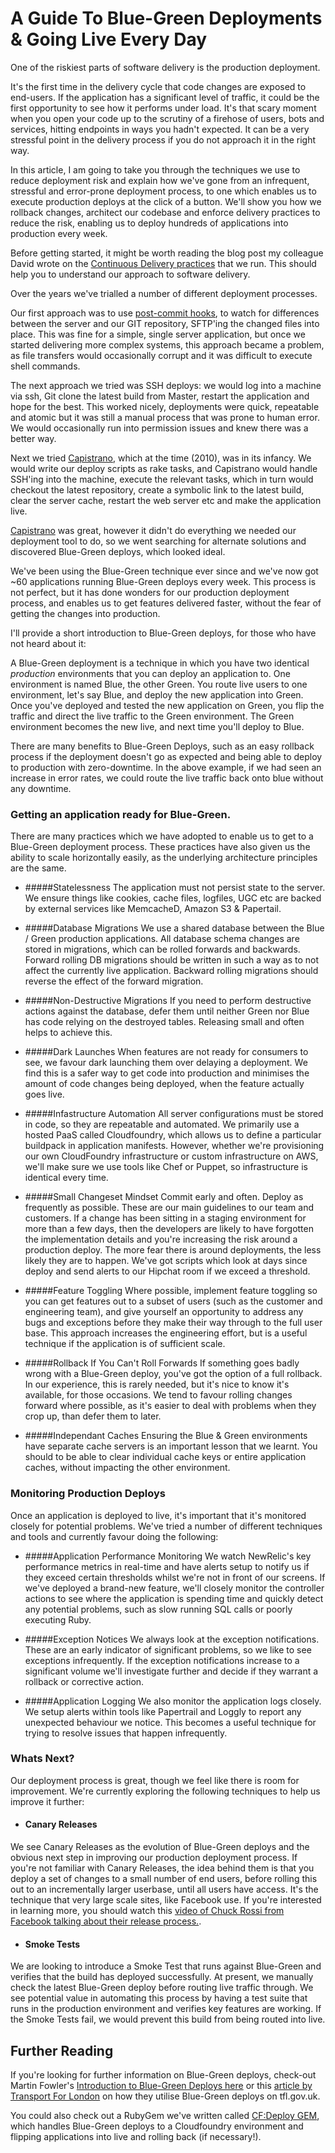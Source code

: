 # A Guide To Blue-Green Deployments & Going Live Every Day

One of the riskiest parts of software delivery is the production deployment.

It's the first time in the delivery cycle that code changes are exposed to end-users. If the application has a significant level of traffic, it could be the first opportunity to see how it performs under load. It's that scary moment when you open your code up to the scrutiny of a firehose of users, bots and services, hitting endpoints in ways you hadn't expected. It can be a very stressful point in the delivery process if you do not approach it in the right way.

In this article, I am going to take you through the techniques we use to reduce deployment risk and explain how we've gone from an infrequent, stressful and error-prone deployment process, to one which enables us to execute production deploys at the click of a button. We'll show you how we rollback changes, architect our codebase and enforce delivery practices to reduce the risk, enabling us to deploy hundreds of applications into production every week.

Before getting started, it might be worth reading the blog post my colleague David wrote on the [Continuous Delivery practices](https://www.madetech.com/news/continuous-delivery-with-jenkins) that we run. This should help you to understand our approach to software delivery.

Over the years we've trialled a number of different deployment processes.

Our first approach was to use [post-commit hooks](https://git-scm.com/book/en/v2/Customizing-Git-Git-Hooks), to watch for differences between the server and our GIT repository, SFTP'ing the changed files into place. This was fine for a simple, single server application, but once we started delivering more complex systems, this approach became a problem, as file transfers would occasionally corrupt and it was difficult to execute shell commands.

The next approach we tried was SSH deploys: we would log into a machine via ssh, Git clone the latest build from Master, restart the application and hope for the best. This worked nicely, deployments were quick, repeatable and atomic but it was still a manual process that was prone to human error. We would occasionally run into permission issues and knew there was a better way.

Next we tried [Capistrano](http://capistranorb.com/), which at the time (2010), was in its infancy. We would write our deploy scripts as rake tasks, and Capistrano would handle SSH'ing into the machine, execute the relevant tasks, which in turn would checkout the latest repository, create a symbolic link to the latest build, clear the server cache, restart the web server etc and make the application live.

[Capistrano](http://capistranorb.com/) was great, however it didn't do everything we needed our deployment tool to do, so we went searching for alternate solutions and discovered Blue-Green deploys, which looked ideal.

We've been using the Blue-Green technique ever since and we've now got ~60 applications running Blue-Green deploys every week. This process is not perfect, but it has done wonders for our production deployment process, and enables us to get features delivered faster, without the fear of getting the changes into production.

I'll provide a short introduction to Blue-Green deploys, for those who have not heard about it:

A Blue-Green deployment is a technique in which you have two identical *production* environments that you can deploy an application to. One environment is named Blue, the other Green. You route live users to one environment, let's say Blue, and deploy the new application into Green. Once you've deployed and tested the new application on Green, you flip the traffic and direct the live traffic to the Green environment. The Green environment becomes the new live, and next time you'll deploy to Blue.

There are many benefits to Blue-Green Deploys, such as an easy rollback process if the deployment doesn't go as expected and being able to deploy to production with zero-downtime. In the above example, if we had seen an increase in error rates, we could route the live traffic back onto blue without any downtime.

### Getting an application ready for Blue-Green.

There are many practices which we have adopted to enable us to get to a Blue-Green deployment process. These practices have also given us the ability to scale horizontally easily, as the underlying architecture principles are the same.

* #####Statelessness
The application must not persist state to the server.  We ensure things like cookies, cache files, logfiles, UGC etc are backed by external services like MemcacheD, Amazon S3 & Papertail.

* #####Database Migrations
We use a shared database between the Blue / Green production applications. All database schema changes are stored in migrations, which can be rolled forwards and backwards. Forward rolling DB migrations should be written in such a way as to not affect the currently live application. Backward rolling migrations should reverse the effect of the forward migration.

* #####Non-Destructive Migrations
If you need to perform destructive actions against the database, defer them until neither Green nor Blue has code relying on the destroyed tables. Releasing small and often helps to achieve this.

* #####Dark Launches
When features are not ready for consumers to see, we favour dark launching them over delaying a deployment. We find this is a safer way to get code into production and minimises the amount of code changes being deployed, when the feature actually goes live.

* #####Infastructure Automation
All server configurations must be stored in code, so they are repeatable and automated. We primarily use a hosted PaaS called Cloudfoundry, which allows us to define a particular buildpack in application manifests. However, whether we're provisioning our own CloudFoundry infrastructure or custom infrastructure on AWS, we'll make sure we use tools like Chef or Puppet, so infrastructure is identical every time.

* #####Small Changeset Mindset
Commit early and often. Deploy as frequently as possible. These are our main guidelines to our team and customers. If a change has been sitting in a staging environment for more than a few days, then the developers are likely to have forgotten the implementation details and you're increasing the risk around a production deploy. The more fear there is around deployments, the less likely they are to happen. We've got scripts which look at days since deploy and send alerts to our Hipchat room if we exceed a threshold.

* #####Feature Toggling
Where possible, implement feature toggling so you can get features out to a subset of users (such as the customer and engineering team), and give yourself an opportunity to address any bugs and exceptions before they make their way through to the full user base. This approach increases the engineering effort, but is a useful technique if the application is of sufficient scale.

* #####Rollback If You Can't Roll Forwards
If something goes badly wrong with a Blue-Green deploy, you've got the option of a full rollback. In our experience, this is rarely needed, but it's nice to know it's available, for those occasions. We tend to favour rolling changes forward where possible, as it's easier to deal with problems when they crop up, than defer them to later.

* #####Independant Caches
Ensuring the Blue & Green environments have separate cache servers is an important lesson that we learnt. You should to be able to clear individual cache keys or entire application caches, without impacting the other environment.

### Monitoring Production Deploys
Once an application is deployed to live, it's important that it's monitored closely for potential problems. We've tried a number of different techniques and tools and currently favour doing the following:

* #####Application Performance Monitoring
We watch NewRelic's key performance metrics in real-time and have alerts setup to notify us if they exceed certain thresholds whilst we're not in front of our screens. If we've deployed a brand-new feature, we'll closely monitor the controller actions to see where the application is spending time and quickly detect any potential problems, such as slow running SQL calls or poorly executing Ruby.

* #####Exception Notices
We always look at the exception notifications. These are an early indicator of significant problems, so we like to see exceptions infrequently. If the exception notifications increase to a significant volume we'll investigate further and decide if they warrant a rollback or corrective action.

* #####Application Logging
We also monitor the application logs closely. We setup alerts within tools like Papertrail and Loggly to report any unexpected behaviour we notice. This becomes a useful technique for trying to resolve issues that happen infrequently.

### Whats Next?

Our deployment process is great, though we feel like there is room for improvement. We're currently exploring the following techniques to help us improve it further:

* #### Canary Releases
We see Canary Releases as the evolution of Blue-Green deploys and the obvious next step in improving our production deployment process. If you're not familiar with Canary Releases, the idea behind them is that you deploy a set of changes to a small number of end users, before rolling this out to an incrementally larger userbase, until all users have access. It's the technique that very large scale sites, like Facebook use. If you're interested in learning more, you should watch this [video of Chuck Rossi from Facebook talking about their release process.](http://www.infoq.com/presentations/Facebook-Release-Process).

* #### Smoke Tests
We are looking to introduce a Smoke Test that runs against Blue-Green and verifies that the build has deployed successfully. At present, we manually check the latest Blue-Green deploy before routing live traffic through. We see potential value in automating this process by having a test suite that runs in the production environment and verifies key features are working. If the Smoke Tests fail, we would prevent this build from being routed into live.


## Further Reading
If you're looking for further information on Blue-Green deploys, check-out Martin Fowler's [Introduction to Blue-Green Deploys here](http://martinfowler.com/bliki/BlueGreenDeployment.html) or this [article by Transport For London](http://blog.tfl.gov.uk/2014/08/22/blue-green-deployment-strategy-in-the-new-website/) on how they utilise Blue-Green deploys on tfl.gov.uk.

You could also check out a RubyGem we've written called [CF:Deploy GEM](https://github.com/madetech/cf-deploy), which handles Blue-Green deploys to a Cloudfoundry environment and flipping applications into live and rolling back (if necessary!).
